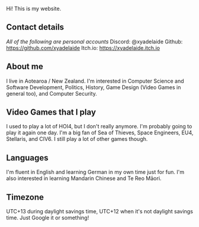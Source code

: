 

Hi! This is my website.


## Contact details
*All of the following are personal accounts*
Discord: @xyadelaide
Github: https://github.com/xyadelaide
Itch.io: https://xyadelaide.itch.io

## About me
I live in Aotearoa / New Zealand. I'm interested in Computer Science and Software Development, Politics, History, Game Design (Video Games in general too), and Computer Security.

## Video Games that I play
I used to play a lot of HOI4, but I don't really anymore. I'm probably going to play it again one day.
I'm a big fan of Sea of Thieves, Space Engineers, EU4, Stellaris, and CIV6. I still play a lot of other games though.

## Languages
I'm fluent in English and learning German in my own time just for fun. I'm also interested in learning Mandarin Chinese and Te Reo Māori.

## Timezone
UTC+13 during daylight savings time, UTC+12 when it's not daylight savings time. Just Google it or something!
